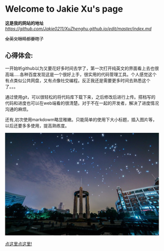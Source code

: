 # Welcome to Jakie Xu's page

**这是我的网站的地址**
_https://github.com/Jakie0211/XuZhenghu.github.io/edit/master/index.md_

~~全英文眼睛都要瞎了~~

## 心得体会: 

一开始听github以为又要花好多时间去学了，第一次打开纯英文的界面看上去也很高端.....各种百度发现这是一个很好上手，很实用的代码管理工具。个人感觉这个有点类似公共网盘，又有点像社交编程。反正我还是需要更多时间去熟悉这个了。。。

通过使用git，可以很轻松的将代码库下载下来，之后修改后进行上传。搭档写的代码和进度也可以在web端看的很清楚。对于不在一起的开发者，解决了进度情况沟通的麻烦。

还有,初次使用markdowm略显稚嫩。只能简单的使用下大小标题，插入图片等，以后还要多多使用，提高熟练度。

![img](./图片3.png)

[点这里点这里!](www.baidu.com)
